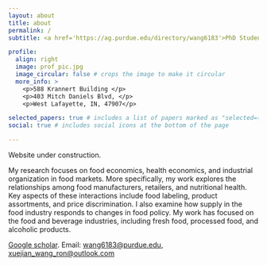 ```yaml
---
layout: about
title: about
permalink: /
subtitle: <a href='https://ag.purdue.edu/directory/wang6183'>PhD Student</a> Agricultural Economics at Purdue University 

profile:
  align: right
  image: prof_pic.jpg
  image_circular: false # crops the image to make it circular
  more_info: >
    <p>588 Krannert Building </p>
    <p>403 Mitch Daniels Blvd, </p>
    <p>West Lafayette, IN, 47907</p>

selected_papers: true # includes a list of papers marked as "selected={true}"
social: true # includes social icons at the bottom of the page

---
```


Website under construction. 

 My research focuses on food economics, health economics, and industrial organization in food markets. More specifically, my work explores the relationships among food manufacturers, retailers, and nutritional health. Key aspects of these interactions include food labeling, product assortments, and price discrimination. I also examine how supply in the food industry responds to changes in food policy. My work has focused on the food and beverage industries, including fresh food, processed food, and alcoholic products.

[Google scholar](https://scholar.google.com/citations?user=WzFYCQ0AAAAJ). Email: wang6183@purdue.edu, xuejian_wang_ron@outlook.com
